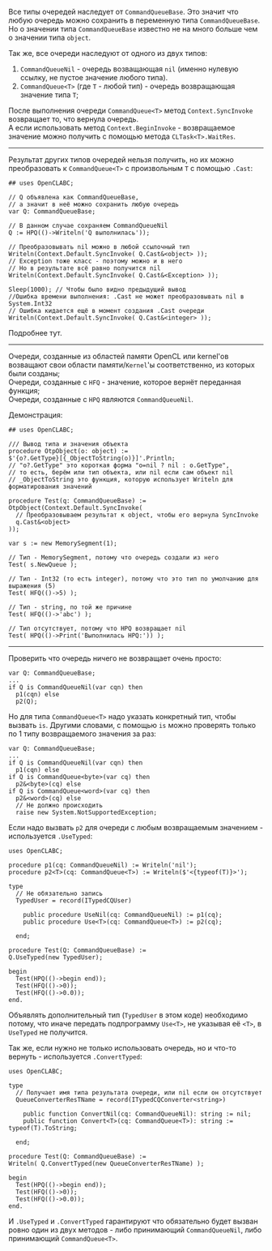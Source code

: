 ﻿


Все типы очередей наследует от `CommandQueueBase`. Это значит что любую очередь можно сохранить в переменную типа `CommandQueueBase`.\
Но о значении типа `CommandQueueBase` известно не на много больше чем о значении типа `object`.

Так же, все очереди наследуют от одного из двух типов:
1. `CommandQueueNil` - очередь возващающая `nil` (именно нулевую ссылку, не пустое значение любого типа).
1. `CommandQueue<T>` (где `T` - любой тип) - очередь возвращающая значение типа `T`;

После выполнения очереди `CommandQueue<T>` метод `Context.SyncInvoke` возвращает то, что вернула очередь.\
А если использовать метод `Context.BeginInvoke` - возвращаемое значение можно получить с помощью метода `CLTask<T>.WaitRes`.

---

Результат других типов очередей нельзя получить, но их можно преобразовать к `CommandQueue<T>` с произвольным `T` с помощью `.Cast`:
```
## uses OpenCLABC;

// Q объявлена как CommandQueueBase,
// а значит в неё можно сохранить любую очередь
var Q: CommandQueueBase;

// В данном случае сохраняем CommandQueueNil
Q := HPQ(()->Writeln('Q выполнилась'));

// Преобразовывать nil можно в любой ссылочный тип
Writeln(Context.Default.SyncInvoke( Q.Cast&<object> ));
// Exception тоже класс - поэтому можно и в него
// Но в результате всё равно получится nil
Writeln(Context.Default.SyncInvoke( Q.Cast&<Exception> ));

Sleep(1000); // Чтобы было видно предыдущий вывод
//Ошибка времени выполнения: .Cast не может преобразовывать nil в System.Int32
// Ошибка кидается ещё в момент создания .Cast очереди
Writeln(Context.Default.SyncInvoke( Q.Cast&<integer> ));
```
Подробнее <a path="../Создание очередей/Из очереди + преобразователя">тут</a>.

---

Очереди, созданные из областей памяти OpenCL или kernel'ов возващают свои области памяти/`Kernel`'ы соответственно, из которых были созданы;\
Очереди, созданные с `HFQ` - значение, которое вернёт переданная функция;\
Очереди, созданные с `HPQ` являются `CommandQueueNil`.

Демонстрация:
```
## uses OpenCLABC;

/// Вывод типа и значения объекта
procedure OtpObject(o: object) :=
$'{o?.GetType}[{_ObjectToString(o)}]'.Println;
// "o?.GetType" это короткая форма "o=nil ? nil : o.GetType",
// то есть, берём или тип объекта, или nil если сам объект nil
// _ObjectToString это функция, которую использует Writeln для форматирования значений

procedure Test(q: CommandQueueBase) :=
OtpObject(Context.Default.SyncInvoke(
  // Преобразовываем результат к object, чтобы его вернула SyncInvoke
  q.Cast&<object>
));

var s := new MemorySegment(1);

// Тип - MemorySegment, потому что очередь создали из него
Test( s.NewQueue );

// Тип - Int32 (то есть integer), потому что это тип по умолчанию для выражения (5)
Test( HFQ(()->5) );

// Тип - string, по той же причине
Test( HFQ(()->'abc') );

// Тип отсутствует, потому что HPQ возвращает nil
Test( HPQ(()->Print('Выполнилась HPQ:')) );
```

---

Проверить что очередь ничего не возвращает очень просто:
```
var Q: CommandQueueBase;
...
if Q is CommandQueueNil(var cqn) then
  p1(cqn) else
  p2(Q);
```
Но для типа `CommandQueue<T>` надо указать конкретный тип, чтобы вызвать `is`.
Другими словами, с помощью `is` можно проверять только по 1 типу возвращаемого значения за раз:
```
var Q: CommandQueueBase;
...
if Q is CommandQueueNil(var cqn) then
  p1(cqn) else
if Q is CommandQueue<byte>(var cq) then
  p2&<byte>(cq) else
if Q is CommandQueue<word>(var cq) then
  p2&<word>(cq) else
  // Не должно происходить
  raise new System.NotSupportedException;
```
Если надо вызвать `p2` для очереди с любым возвращаемым значением - используется `.UseTyped`:
```
uses OpenCLABC;

procedure p1(cq: CommandQueueNil) := Writeln('nil');
procedure p2<T>(cq: CommandQueue<T>) := Writeln($'<{typeof(T)}>');

type
  // Не обязательно запись
  TypedUser = record(ITypedCQUser)
    
    public procedure UseNil(cq: CommandQueueNil) := p1(cq);
    public procedure Use<T>(cq: CommandQueue<T>) := p2(cq);
    
  end;
  
procedure Test(Q: CommandQueueBase) :=
Q.UseTyped(new TypedUser);

begin
  Test(HPQ(()->begin end));
  Test(HFQ(()->0));
  Test(HFQ(()->0.0));
end.
```
Объявлять дополнительный тип (`TypedUser` в этом коде) необходимо потому, что иначе
передать подпрограмму `Use<T>`, не указывая её `<T>`, в `UseTyped` не получится.

Так же, если нужно не только использовать очередь, но и что-то вернуть - используется `.ConvertTyped`:
```
uses OpenCLABC;

type
  // Получает имя типа результата очереди, или nil если он отсутствует
  QueueConverterResTName = record(ITypedCQConverter<string>)
    
    public function ConvertNil(cq: CommandQueueNil): string := nil;
    public function Convert<T>(cq: CommandQueue<T>): string := typeof(T).ToString;
    
  end;
  
procedure Test(Q: CommandQueueBase) :=
Writeln( Q.ConvertTyped(new QueueConverterResTName) );

begin
  Test(HPQ(()->begin end));
  Test(HFQ(()->0));
  Test(HFQ(()->0.0));
end.
```
И `.UseTyped` и `.ConvertTyped` гарантируют что обязательно будет вызван ровно один
из двух методов - либо принимающий `CommandQueueNil`, либо принимающий `CommandQueue<T>`.


